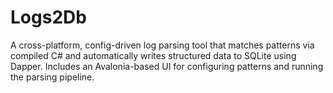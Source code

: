 # Logs2Db
A cross-platform, config-driven log parsing tool that matches patterns via compiled C# and automatically writes structured data to SQLite using Dapper. Includes an Avalonia-based UI for configuring patterns and running the parsing pipeline.

